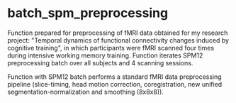 # batch_spm_preprocessing

Function prepared for preprocessing of fMRI data obtained for my research
project: "Temporal dynamics of functional connectivity changes induced by cognitive training", 
in which participants were fMRI scanned four times during intensive working memory training. 
Function iterates SPM12 preprocessing batch over all subjects and 4 scanning sessions. 

Function with SPM12 batch performs a standard fMRI data preprocessing
pipeline (slice-timing, head motion correction, coregistration,
new unified segmentation-normalization and smoothing (8x8x8)). 

